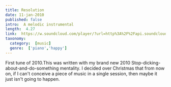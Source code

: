 ```yaml
---
title: Resolution
date: 11-jan-2010
published: false
intro:  A melodic instrumental
length:  4.27
link:  https://w.soundcloud.com/player/?url=http%3A%2F%2Fapi.soundcloud.com%2Ftracks%61943300
taxonomy:
  category:  [music]
  genre:  ['piano','happy']
---
```



First tune of 2010.This was written with my brand new 2010 Stop-dicking-about-and-do-something mentality. I decided over Christmas that from now on, if I can't conceive a piece of music in a single session, then maybe it just isn't going to happen.
